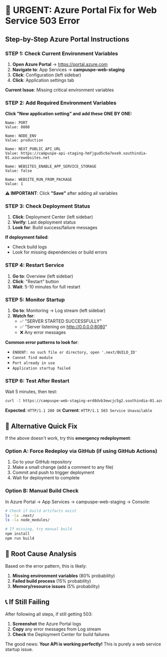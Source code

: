 # 🚨 URGENT: Azure Portal Fix for Web Service 503 Error

## Step-by-Step Azure Portal Instructions

### STEP 1: Check Current Environment Variables

1. **Open Azure Portal** → https://portal.azure.com
2. **Navigate to**: App Services → **campuspe-web-staging**
3. **Click**: Configuration (left sidebar)
4. **Click**: Application settings tab

**Current Issue**: Missing critical environment variables

### STEP 2: Add Required Environment Variables

**Click "New application setting" and add these ONE BY ONE:**

```
Name: PORT
Value: 8080
```

```
Name: NODE_ENV  
Value: production
```

```
Name: NEXT_PUBLIC_API_URL
Value: https://campuspe-api-staging-hmfjgud5c6a7exe9.southindia-01.azurewebsites.net
```

```
Name: WEBSITES_ENABLE_APP_SERVICE_STORAGE
Value: false
```

```
Name: WEBSITE_RUN_FROM_PACKAGE
Value: 1
```

**⚠️ IMPORTANT**: Click **"Save"** after adding all variables

### STEP 3: Check Deployment Status

1. **Click**: Deployment Center (left sidebar)
2. **Verify**: Last deployment status
3. **Look for**: Build success/failure messages

**If deployment failed**:
- Check build logs
- Look for missing dependencies or build errors

### STEP 4: Restart Service

1. **Go to**: Overview (left sidebar)
2. **Click**: "Restart" button
3. **Wait**: 5-10 minutes for full restart

### STEP 5: Monitor Startup

1. **Go to**: Monitoring → Log stream (left sidebar)
2. **Watch for**:
   - ✅ "SERVER STARTED SUCCESSFULLY"
   - ✅ "Server listening on http://0.0.0.0:8080"
   - ❌ Any error messages

**Common error patterns to look for**:
- `ENOENT: no such file or directory, open '.next/BUILD_ID'`
- `Cannot find module`
- `Port already in use`
- `Application startup failed`

### STEP 6: Test After Restart

Wait 5 minutes, then test:

```bash
curl -I https://campuspe-web-staging-erd8dvb3ewcjc5g2.southindia-01.azurewebsites.net
```

**Expected**: `HTTP/1.1 200 OK`
**Current**: `HTTP/1.1 503 Service Unavailable`

## 🔧 Alternative Quick Fix

If the above doesn't work, try this **emergency redeployment**:

### Option A: Force Redeploy via GitHub (if using GitHub Actions)

1. Go to your GitHub repository
2. Make a small change (add a comment to any file)
3. Commit and push to trigger deployment
4. Wait for deployment to complete

### Option B: Manual Build Check

In Azure Portal → App Services → campuspe-web-staging → Console:

```bash
# Check if build artifacts exist
ls -la .next/
ls -la node_modules/

# If missing, try manual build
npm install
npm run build
```

## 🎯 Root Cause Analysis

Based on the error pattern, this is likely:

1. **Missing environment variables** (80% probability)
2. **Failed build process** (15% probability)  
3. **Memory/resource issues** (5% probability)

## 📞 If Still Failing

After following all steps, if still getting 503:

1. **Screenshot** the Azure Portal logs
2. **Copy** any error messages from Log stream
3. **Check** the Deployment Center for build failures

The good news: **Your API is working perfectly!** This is purely a web service startup issue.
